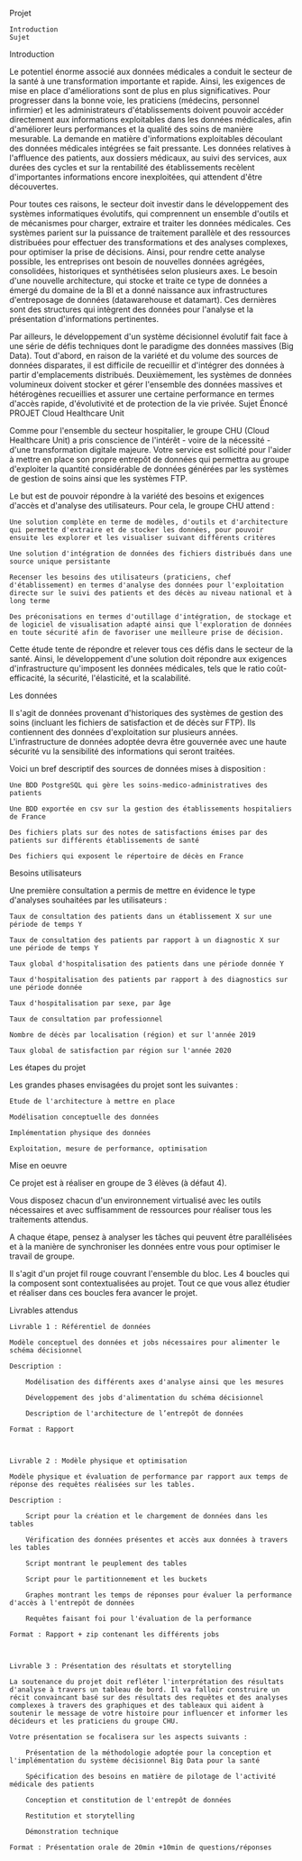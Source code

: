 Projet

    Introduction
    Sujet

Introduction

Le potentiel énorme associé aux données médicales a conduit le secteur de la santé à une transformation importante et rapide. Ainsi, les exigences de mise en place d'améliorations sont de plus en plus significatives. Pour progresser dans la bonne voie, les praticiens (médecins, personnel infirmier) et les administrateurs d'établissements doivent pouvoir accéder directement aux informations exploitables dans les données médicales, afin d'améliorer leurs performances et la qualité des soins de manière mesurable. La demande en matière d'informations exploitables découlant des données médicales intégrées se fait pressante. Les données relatives à l'affluence des patients, aux dossiers médicaux, au suivi des services, aux durées des cycles et sur la rentabilité des établissements recèlent d'importantes informations encore inexploitées, qui attendent d'être découvertes.

Pour toutes ces raisons, le secteur doit investir dans le développement des systèmes informatiques évolutifs, qui comprennent un ensemble d'outils et de mécanismes pour charger, extraire et traiter les données médicales. Ces systèmes parient sur la puissance de traitement parallèle et des ressources distribuées pour effectuer des transformations et des analyses complexes, pour optimiser la prise de décisions. Ainsi, pour rendre cette analyse possible, les entreprises ont besoin de nouvelles données agrégées, consolidées, historiques et synthétisées selon plusieurs axes. Le besoin d'une nouvelle architecture, qui stocke et traite ce type de données a émergé du domaine de la BI et a donné naissance aux infrastructures d'entreposage de données (datawarehouse et datamart). Ces dernières sont des structures qui intègrent des données pour l'analyse et la présentation d'informations pertinentes.

Par ailleurs, le développement d'un système décisionnel évolutif fait face à une série de défis techniques dont le paradigme des données massives (Big Data). Tout d'abord, en raison de la variété et du volume des sources de données disparates, il est difficile de recueillir et d'intégrer des données à partir d'emplacements distribués. Deuxièmement, les systèmes de données volumineux doivent stocker et gérer l'ensemble des données massives et hétérogènes recueillies et assurer une certaine performance en termes d'accès rapide, d'évolutivité et de protection de la vie privée.
Sujet
Énoncé
PROJET Cloud Healthcare Unit

Comme pour l'ensemble du secteur hospitalier, le groupe CHU (Cloud Healthcare Unit) a pris conscience de l'intérêt - voire de la nécessité - d'une transformation digitale majeure. Votre service est sollicité pour l'aider à mettre en place son propre entrepôt de données qui permettra au groupe d'exploiter la quantité considérable de données générées par les systèmes de gestion de soins ainsi que les systèmes FTP.

Le but est de pouvoir répondre à la variété des besoins et exigences d'accès et d'analyse des utilisateurs. Pour cela, le groupe CHU attend :

    Une solution complète en terme de modèles, d'outils et d'architecture qui permette d'extraire et de stocker les données, pour pouvoir ensuite les explorer et les visualiser suivant différents critères

    Une solution d'intégration de données des fichiers distribués dans une source unique persistante

    Recenser les besoins des utilisateurs (praticiens, chef d'établissement) en termes d'analyse des données pour l'exploitation directe sur le suivi des patients et des décès au niveau national et à long terme

    Des préconisations en termes d'outillage d'intégration, de stockage et de logiciel de visualisation adapté ainsi que l'exploration de données en toute sécurité afin de favoriser une meilleure prise de décision.

Cette étude tente de répondre et relever tous ces défis dans le secteur de la santé. Ainsi, le développement d'une solution doit répondre aux exigences d'infrastructure qu'imposent les données médicales, tels que le ratio coût-efficacité, la sécurité, l'élasticité, et la scalabilité.

 
Les données

Il s'agit de données provenant d'historiques des systèmes de gestion des soins (incluant les fichiers de satisfaction et de décès sur FTP). Ils contiennent des données d'exploitation sur plusieurs années. L'infrastructure de données adoptée devra être gouvernée avec une haute sécurité vu la sensibilité des informations qui seront traitées.

Voici un bref descriptif des sources de données mises à disposition :

    Une BDD PostgreSQL qui gère les soins-medico-administratives des patients

    Une BDD exportée en csv sur la gestion des établissements hospitaliers de France

    Des fichiers plats sur des notes de satisfactions émises par des patients sur différents établissements de santé

    Des fichiers qui exposent le répertoire de décès en France

     

Besoins utilisateurs

Une première consultation a permis de mettre en évidence le type d'analyses souhaitées par les utilisateurs :

    Taux de consultation des patients dans un établissement X sur une période de temps Y

    Taux de consultation des patients par rapport à un diagnostic X sur une période de temps Y

    Taux global d'hospitalisation des patients dans une période donnée Y

    Taux d'hospitalisation des patients par rapport à des diagnostics sur une période donnée

    Taux d'hospitalisation par sexe, par âge

    Taux de consultation par professionnel

    Nombre de décès par localisation (région) et sur l'année 2019

    Taux global de satisfaction par région sur l'année 2020

 
Les étapes du projet

Les grandes phases envisagées du projet sont les suivantes :

    Etude de l'architecture à mettre en place

    Modélisation conceptuelle des données

    Implémentation physique des données

    Exploitation, mesure de performance, optimisation

     

Mise en oeuvre

Ce projet est à réaliser en groupe de 3 élèves (à défaut 4).

Vous disposez chacun d'un environnement virtualisé avec les outils nécessaires et avec suffisamment de ressources pour réaliser tous les traitements attendus.

A chaque étape, pensez à analyser les tâches qui peuvent être parallélisées et à la manière de synchroniser les données entre vous pour optimiser le travail de groupe.

Il s'agit d'un projet fil rouge couvrant l'ensemble du bloc. Les 4 boucles qui la composent sont contextualisées au projet. Tout ce que vous allez étudier et réaliser dans ces boucles fera avancer le projet.

 
Livrables attendus

    Livrable 1 : Référentiel de données

    Modèle conceptuel des données et jobs nécessaires pour alimenter le schéma décisionnel

    Description :

        Modélisation des différents axes d'analyse ainsi que les mesures

        Développement des jobs d'alimentation du schéma décisionnel

        Description de l'architecture de l’entrepôt de données

    Format : Rapport

     

    Livrable 2 : Modèle physique et optimisation

    Modèle physique et évaluation de performance par rapport aux temps de réponse des requêtes réalisées sur les tables.

    Description :

        Script pour la création et le chargement de données dans les tables

        Vérification des données présentes et accès aux données à travers les tables

        Script montrant le peuplement des tables

        Script pour le partitionnement et les buckets

        Graphes montrant les temps de réponses pour évaluer la performance d'accès à l'entrepôt de données

        Requêtes faisant foi pour l'évaluation de la performance

    Format : Rapport + zip contenant les différents jobs

     

    Livrable 3 : Présentation des résultats et storytelling

    La soutenance du projet doit refléter l'interprétation des résultats d'analyse à travers un tableau de bord. Il va falloir construire un récit convaincant basé sur des résultats des requêtes et des analyses complexes à travers des graphiques et des tableaux qui aident à soutenir le message de votre histoire pour influencer et informer les décideurs et les praticiens du groupe CHU.

    Votre présentation se focalisera sur les aspects suivants :

        Présentation de la méthodologie adoptée pour la conception et l'implémentation du système décisionnel Big Data pour la santé

        Spécification des besoins en matière de pilotage de l'activité médicale des patients

        Conception et constitution de l'entrepôt de données

        Restitution et storytelling

        Démonstration technique

    Format : Présentation orale de 20min +10min de questions/réponses
